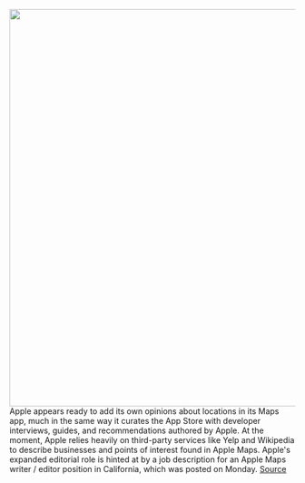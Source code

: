 <img src='https://cdn.vox-cdn.com/thumbor/8JGhPzq3Xq0k-vJoYIwsCcbyHJg=/0x0:2436x1125/1200x800/filters:focal(454x401:842x789)/cdn.vox-cdn.com/uploads/chorus_image/image/66439178/IMG_2156.0.jpg' width='700px' /><br/>
Apple appears ready to add its own opinions about locations in its Maps app, much in the same way it curates the App Store with developer interviews, guides, and recommendations authored by Apple. At the moment, Apple relies heavily on third-party services like Yelp and Wikipedia to describe businesses and points of interest found in Apple Maps. Apple's expanded editorial role is hinted at by a job description for an Apple Maps writer / editor position in California, which was posted on Monday.
<a href='https://www.theverge.com/2020/3/4/21164355/apple-travel-recommendations-maps-app'> Source <a/>